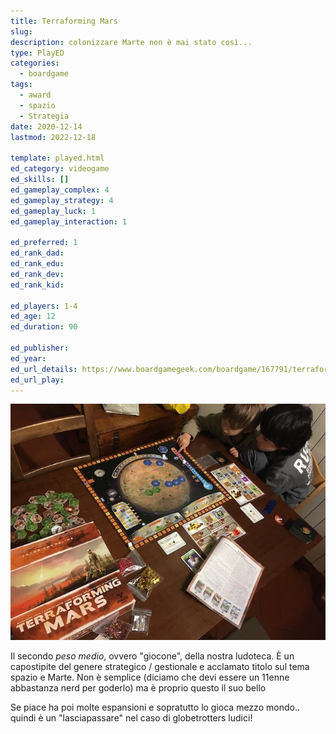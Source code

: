 ```yaml
---
title: Terraforming Mars
slug: 
description: colonizzare Marte non è mai stato così...
type: PlayED
categories:
  - boardgame
tags:
  - award
  - spazio
  - Strategia
date: 2020-12-14
lastmod: 2022-12-18

template: played.html
ed_category: videogame
ed_skills: []
ed_gameplay_complex: 4
ed_gameplay_strategy: 4
ed_gameplay_luck: 1
ed_gameplay_interaction: 1

ed_preferred: 1
ed_rank_dad: 
ed_rank_edu: 
ed_rank_dev: 
ed_rank_kid: 

ed_players: 1-4
ed_age: 12
ed_duration: 90

ed_publisher: 
ed_year: 
ed_url_details: https://www.boardgamegeek.com/boardgame/167791/terraforming-mars
ed_url_play: 
---
```


![](../../assets/img/played/boardgame/terraformingmars.webp)

Il secondo _peso medio_, ovvero "giocone", della nostra ludoteca.
È un capostipite del genere strategico / gestionale e acclamato titolo sul tema spazio e Marte. Non è semplice (diciamo che devi essere un 11enne abbastanza nerd per goderlo) ma è proprio questo il suo bello

Se piace ha poi molte espansioni e sopratutto lo gioca mezzo mondo.. quindi è un "lasciapassare" nel caso di globetrotters ludici!
